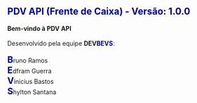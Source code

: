 <h2 style="color: darkblue">PDV API (Frente de Caixa) - Versão: 1.0.0</h2><p><b>Bem-vindo à PDV API</b></br></br>Desenvolvido pela equipe <b>DEV<span style="color:darkblue">BEVS<span></b>:</br></br><b style="font-size:20px; color:darkblue">B</b>runo Ramos</br><b style="font-size:20px; color:darkblue">E</b>dfram Guerra</br><b style="font-size:20px; color:darkblue">V</b>inicius Bastos</br><b style="font-size:20px; color:darkblue">S</b>hylton Santana</p>